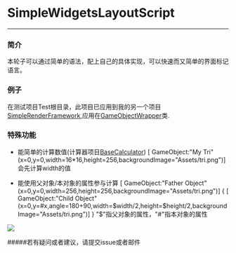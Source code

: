 # SimpleWidgetsLayoutScript
----
### 简介
本轮子可以通过简单的语法，配上自己的具体实现，可以快速而又简单的界面标记语言。


### 例子
在测试项目Test根目录，此项目已应用到我的另一个项目[SimpleRenderFramework](https://github.com/MikiraSora/SimpleRenderFramework),应用在[GameObjectWrapper](https://github.com/MikiraSora/SimpleRenderFramework/blob/redesign/SimpleRenderFramework_Ex/Utils/GameObjectWrapper.cs)类.

### 特殊功能
* 能简单的计算数值(计算器项目[BaseCalculator](https://github.com/MikiraSora/BaseCalculator))
[ GameObject:"My Tri"(x=0,y=0,width=16*16,height=256,backgroundImage="Assets/tri.png")]
会先计算width的值

* 能使用父对象/本对象的属性参与计算
[ GameObject:"Father Object"(x=0,y=0,width=256,height=256,backgroundImage="Assets/tri.png")]
{
	[ GameObject:"Child Object"(x=0,y=#x,angle=180+90,width=\$width/2,height=\$height/2,backgroundImage="Assets/tri.png")]
}
"\$"指父对象的属性，"#"指本对象的属性


![](http://i1.piimg.com/1949/fba4e6a3bdd66554.png)

#####若有疑问或者建议，请提交issue或者邮件